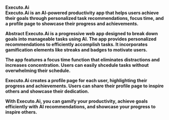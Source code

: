 <b>Executo.Ai<b/><br> Executo.Ai is an AI-powered productivity app that helps users achieve their goals through personalized task recommendations, focus time, and a profile page to showcase their progress and achievements.

Abstract Executo.Ai is a progressive web app designed to break down goals into manageable tasks using AI. The app provides personalized recommendations to efficiently accomplish tasks. It incorporates gamification elements like streaks and badges to motivate users.

The app features a focus time function that eliminates distractions and increases concentration. Users can easily shcedule tasks without overwhelming their schedule.

Executo.Ai creates a profile page for each user, highlighting their progress and achievements. Users can share their profile page to inspire others and showcase their dedication.

With Executo.Ai, you can gamify your productivity, achieve goals efficiently with AI recommendations, and showcase your progress to inspire others.
